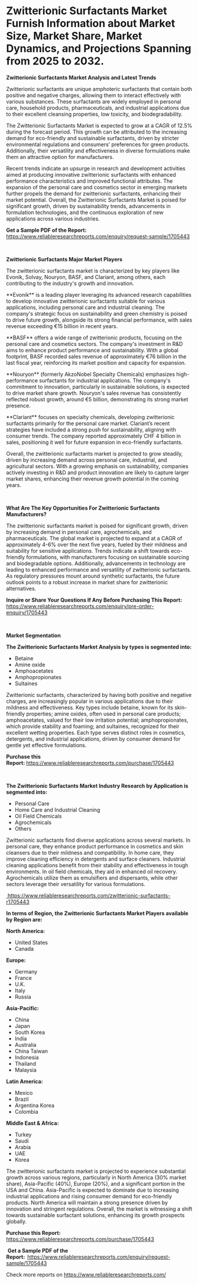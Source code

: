 <p><h1>Zwitterionic Surfactants Market Furnish Information about Market Size, Market Share, Market Dynamics, and Projections Spanning from 2025 to 2032.</h1></p><p><strong>Zwitterionic Surfactants Market Analysis and Latest Trends</strong></p>
<p><p>Zwitterionic surfactants are unique amphoteric surfactants that contain both positive and negative charges, allowing them to interact effectively with various substances. These surfactants are widely employed in personal care, household products, pharmaceuticals, and industrial applications due to their excellent cleansing properties, low toxicity, and biodegradability.</p><p>The Zwitterionic Surfactants Market is expected to grow at a CAGR of 12.5% during the forecast period. This growth can be attributed to the increasing demand for eco-friendly and sustainable surfactants, driven by stricter environmental regulations and consumers’ preferences for green products. Additionally, their versatility and effectiveness in diverse formulations make them an attractive option for manufacturers.</p><p>Recent trends indicate an upsurge in research and development activities aimed at producing innovative zwitterionic surfactants with enhanced performance characteristics and improved functional attributes. The expansion of the personal care and cosmetics sector in emerging markets further propels the demand for zwitterionic surfactants, enhancing their market potential. Overall, the Zwitterionic Surfactants Market is poised for significant growth, driven by sustainability trends, advancements in formulation technologies, and the continuous exploration of new applications across various industries.</p></p>
<p><strong>Get a Sample PDF of the Report:&nbsp;</strong> <a href="https://www.reliableresearchreports.com/enquiry/request-sample/1705443?utm_campaign=3250&utm_medium=2&utm_source=Github&utm_content=ia&utm_term=31032025&utm_id=zwitterionic-surfactants">https://www.reliableresearchreports.com/enquiry/request-sample/1705443</a></p>
<p>&nbsp;</p>
<p><strong>Zwitterionic Surfactants Major Market Players</strong></p>
<p><p>The zwitterionic surfactants market is characterized by key players like Evonik, Solvay, Nouryon, BASF, and Clariant, among others, each contributing to the industry's growth and innovation.</p><p>**Evonik** is a leading player leveraging its advanced research capabilities to develop innovative zwitterionic surfactants suitable for various applications, including personal care and industrial cleaning. The company's strategic focus on sustainability and green chemistry is poised to drive future growth, alongside its strong financial performance, with sales revenue exceeding €15 billion in recent years.</p><p>**BASF** offers a wide range of zwitterionic products, focusing on the personal care and cosmetics sectors. The company's investment in R&D aims to enhance product performance and sustainability. With a global footprint, BASF recorded sales revenue of approximately €76 billion in the last fiscal year, reinforcing its market position and capacity for expansion.</p><p>**Nouryon** (formerly AkzoNobel Specialty Chemicals) emphasizes high-performance surfactants for industrial applications. The company's commitment to innovation, particularly in sustainable solutions, is expected to drive market share growth. Nouryon's sales revenue has consistently reflected robust growth, around €5 billion, demonstrating its strong market presence.</p><p>**Clariant** focuses on specialty chemicals, developing zwitterionic surfactants primarily for the personal care market. Clariant’s recent strategies have included a strong push for sustainability, aligning with consumer trends. The company reported approximately CHF 4 billion in sales, positioning it well for future expansion in eco-friendly surfactants.</p><p>Overall, the zwitterionic surfactants market is projected to grow steadily, driven by increasing demand across personal care, industrial, and agricultural sectors. With a growing emphasis on sustainability, companies actively investing in R&D and product innovation are likely to capture larger market shares, enhancing their revenue growth potential in the coming years.</p></p>
<p>&nbsp;</p>
<p><strong>What Are The Key Opportunities For Zwitterionic Surfactants Manufacturers?</strong></p>
<p><p>The zwitterionic surfactants market is poised for significant growth, driven by increasing demand in personal care, agrochemicals, and pharmaceuticals. The global market is projected to expand at a CAGR of approximately 4-6% over the next five years, fueled by their mildness and suitability for sensitive applications. Trends indicate a shift towards eco-friendly formulations, with manufacturers focusing on sustainable sourcing and biodegradable options. Additionally, advancements in technology are leading to enhanced performance and versatility of zwitterionic surfactants. As regulatory pressures mount around synthetic surfactants, the future outlook points to a robust increase in market share for zwitterionic alternatives.</p></p>
<p><strong>Inquire or Share Your Questions If Any Before Purchasing This Report:</strong> <a href="https://www.reliableresearchreports.com/enquiry/pre-order-enquiry/1705443?utm_campaign=3250&utm_medium=2&utm_source=Github&utm_content=ia&utm_term=31032025&utm_id=zwitterionic-surfactants">https://www.reliableresearchreports.com/enquiry/pre-order-enquiry/1705443</a></p>
<p>&nbsp;</p>
<p><strong>Market Segmentation</strong></p>
<p><strong>The Zwitterionic Surfactants Market Analysis by types is segmented into:</strong></p>
<p><ul><li>Betaine</li><li>Amine oxide</li><li>Amphoacetates</li><li>Amphopropionates</li><li>Sultaines</li></ul></p>
<p><p>Zwitterionic surfactants, characterized by having both positive and negative charges, are increasingly popular in various applications due to their mildness and effectiveness. Key types include betaine, known for its skin-friendly properties; amine oxides, often used in personal care products; amphoacetates, valued for their low irritation potential; amphopropionates, which provide stability and foaming; and sultaines, recognized for their excellent wetting properties. Each type serves distinct roles in cosmetics, detergents, and industrial applications, driven by consumer demand for gentle yet effective formulations.</p></p>
<p><strong>Purchase this Report:&nbsp;</strong><a href="https://www.reliableresearchreports.com/purchase/1705443?utm_campaign=3250&utm_medium=2&utm_source=Github&utm_content=ia&utm_term=31032025&utm_id=zwitterionic-surfactants">https://www.reliableresearchreports.com/purchase/1705443</a></p>
<p>&nbsp;</p>
<p><strong>The Zwitterionic Surfactants Market Industry Research by Application is segmented into:</strong></p>
<p><ul><li>Personal Care</li><li>Home Care and Industrial Cleaning</li><li>Oil Field Chemicals</li><li>Agrochemicals</li><li>Others</li></ul></p>
<p><p>Zwitterionic surfactants find diverse applications across several markets. In personal care, they enhance product performance in cosmetics and skin cleansers due to their mildness and compatibility. In home care, they improve cleaning efficiency in detergents and surface cleaners. Industrial cleaning applications benefit from their stability and effectiveness in tough environments. In oil field chemicals, they aid in enhanced oil recovery. Agrochemicals utilize them as emulsifiers and dispersants, while other sectors leverage their versatility for various formulations.</p></p>
<p><a href="https://www.reliableresearchreports.com/zwitterionic-surfactants-r1705443?utm_campaign=3250&utm_medium=2&utm_source=Github&utm_content=ia&utm_term=31032025&utm_id=zwitterionic-surfactants">&nbsp;https://www.reliableresearchreports.com/zwitterionic-surfactants-r1705443</a></p>
<p><strong>In terms of Region, the Zwitterionic Surfactants Market Players available by Region are:</strong></p>
<p>
    <p> <strong> North America: </strong>
        <ul>
            <li>United States</li>
            <li>Canada</li>
        </ul>
        </p> 
    <p> <strong> Europe: </strong>
        <ul>
            <li>Germany</li>
            <li>France</li>
            <li>U.K.</li>
            <li>Italy</li>
            <li>Russia</li>
        </ul>
        </p> 
    <p> <strong> Asia-Pacific: </strong>
        <ul>
            <li>China</li>
            <li>Japan</li>
            <li>South Korea</li>
            <li>India</li>
            <li>Australia</li>
            <li>China Taiwan</li>
            <li>Indonesia</li>
            <li>Thailand</li>
            <li>Malaysia</li>
        </ul>
        </p> 
    <p> <strong> Latin America: </strong>
        <ul>
            <li>Mexico</li>
            <li>Brazil</li>
            <li>Argentina Korea</li>
            <li>Colombia</li>
        </ul>
        </p> 
    <p> <strong> Middle East & Africa: </strong>
        <ul>
            <li>Turkey</li>
            <li>Saudi</li>
            <li>Arabia</li>
            <li>UAE</li>
            <li>Korea</li>
        </ul>
    </p>
    </p>
<p><p>The zwitterionic surfactants market is projected to experience substantial growth across various regions, particularly in North America (30% market share), Asia-Pacific (40%), Europe (20%), and a significant portion in the USA and China. Asia-Pacific is expected to dominate due to increasing industrial applications and rising consumer demand for eco-friendly products. North America will maintain a strong presence driven by innovation and stringent regulations. Overall, the market is witnessing a shift towards sustainable surfactant solutions, enhancing its growth prospects globally.</p></p>
<p><strong>Purchase this Report: </strong><a href="https://www.reliableresearchreports.com/purchase/1705443?utm_campaign=3250&utm_medium=2&utm_source=Github&utm_content=ia&utm_term=31032025&utm_id=zwitterionic-surfactants">https://www.reliableresearchreports.com/purchase/1705443</a></p>
<p>&nbsp;<strong>Get a Sample PDF of the Report:&nbsp;&nbsp;</strong><a href="https://www.reliableresearchreports.com/enquiry/request-sample/1705443?utm_campaign=3250&utm_medium=2&utm_source=Github&utm_content=ia&utm_term=31032025&utm_id=zwitterionic-surfactants">https://www.reliableresearchreports.com/enquiry/request-sample/1705443</a></p>
<p><strong></strong></p>
<p>Check more reports on <a href="https://www.reliableresearchreports.com/?utm_campaign=3250&utm_medium=2&utm_source=Github&utm_content=ia&utm_term=31032025&utm_id=zwitterionic-surfactants">https://www.reliableresearchreports.com/</a></p>